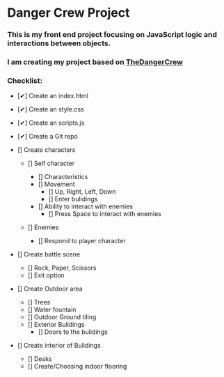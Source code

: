 # Danger Crew Project

### This is my front end project focusing on JavaScript logic and interactions between objects. 
### I am creating my project based on [TheDangerCrew](https://TheDangerCrew.com/)

### Checklist:
* [✔] Create an index.html
* [✔] Create an style.css
* [✔] Create an scripts.js
* [✔] Create a Git repo

* []  Create characters
    * [] Self character
        * [] Characteristics 
        * [] Movement 
            * [] Up, Right, Left, Down
            * [] Enter bulidings
        * [] Ability to interact with enemies
            * [] Press Space to interact with enemies
    
    * [] Enemies 
        * [] Respond to player character

* [] Create battle scene
    * [] Rock, Paper, Scissors
    * [] Exit option

* []  Create Outdoor area
    * [] Trees
    * [] Water fountain
    * [] Outdoor Ground tiling 
    * [] Exterior Bulidings 
        * [] Doors to the bulidings 
     
* []  Create interior of Bulidings
    * [] Desks 
    * [] Create/Choosing indoor flooring





